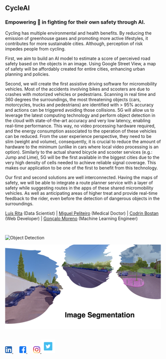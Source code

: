 ## CycleAI

### Empowering 🚴 in fighting for their own safety through AI.

Cycling has multiple environmental and health benefits. By reducing the emission of greenhouse gases and promoting more active lifestyles, it contributes for more sustainable cities. Although, perception of risk impedes people from cycling.


First, we aim to build an AI model to estimate a score of perceived road safety based on the objects in an image. Using Google Street View, a map of safety will be affordably created for entire cities, enhancing urban planning and policies.


Second, we will create the first assistive driving software for micromobility vehicles. Most of the accidents involving bikes and scooters are due to crashes with motorized vehicles or pedestrians. Scanning in real time and 360 degrees the surroundings, the most threatening objects (cars, motorcycles, trucks and pedestrians) are identified with > 95% accuracy and actions can be triggered avoiding those collisions. 5G will allow us to leverage the latest computing technology and perform object detection in the cloud with state-of-the-art accuracy and very low latency, enabling real-time performance. This way, no video processing hardware required, and the energy consumption associated to the operation of these vehicles can be reduced. From the user experience perspective, they need to be slim (weight and volume), consequently, it is crucial to reduce the amount of hardware to the minimum (unlike in cars where local video processing is an option). Similarly to the actual shared bicycle and scooter services (e.g.: Jump and Lime), 5G will be the first available in the biggest cities due to the very high density of cells needed to achieve reliable signal coverage. This makes our application to be one of the first to benefit from this technology.


Our first and second solutions are well interconnected. Having the maps of safety, we will be able to integrate a route planner service with a layer of safety while suggesting routes in the apps of these shared micromobility vehicles. As well as anticipating areas of higher treat and provide real-time feedback to the rider, even before the detection of dangerous objects in the surroundings.

[Luís Rita](https://www.linkedin.com/in/luisdrita/) (Data Scientist) | [Miguel Peliteiro](https://www.linkedin.com/in/miguelspeliteiro/) (Medical Doctor) | [Codrin Bostan](https://www.linkedin.com/in/tudor-codrin-bostan-86106380/) (Web Developer) | [Gonçalo Moreno](https://www.linkedin.com/in/goncalomoreno/) (Machine Learning Engineer)

<br/>

![Object Detection](images/object_detection.png)

![Image Segmentation](images/image_segmentation.png)

<br/>

<a href="https://www.linkedin.com/company/cycleai">
        <img alt="CycleAI LinkedIn" width="22px" src="./images/media/link.png" />
</a> &nbsp;&nbsp;&nbsp;&nbsp;

<a href="https://www.facebook.com/CycleAI">
        <img alt="CycleAI Facebook" width="22px" src="./images/media/face.png" />
</a> &nbsp;&nbsp;&nbsp;&nbsp;

<a href="https://www.instagram.com/cycle.ai">
        <img alt="CycleAI Instagram" width="22px" src="./images/media/insta.png" />
</a>

<a href="https://twitter.com/cycle_ai">
        <img alt="CycleAI Twitter" width="44px" src="./images/media/twitter.png" />
</a>
